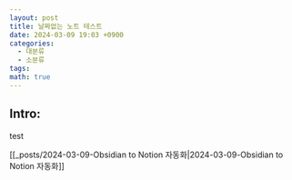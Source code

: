```yaml
---
layout: post
title: 날짜없는 노트 테스트
date: 2024-03-09 19:03 +0900
categories:
  - 대분류
  - 소분류
tags: 
math: true
---
```


## Intro: 

test

[[_posts/2024-03-09-Obsidian to Notion 자동화|2024-03-09-Obsidian to Notion 자동화]]
